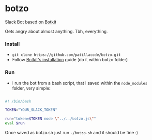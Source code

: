 # botzo

Slack Bot based on [Botkit](https://github.com/howdyai/botkit)

Gets angry about almost anything. Tbh, everything.

### Install
* `git clone https://github.com/patillacode/botzo.git`
* Follow [Botkit's installation](https://github.com/howdyai/botkit#installation) guide (do it within botzo folder)

### Run
* I run the bot from a bash script, that I saved within the `node_modules` folder, very simple:

```bash

#! /bin/bash

TOKEN="YOUR_SLACK_TOKEN"

run="token=$TOKEN node \"../../botzo.js\""
eval $run

```

Once saved as botzo.sh just run `./botzo.sh` and it should be fine :)
